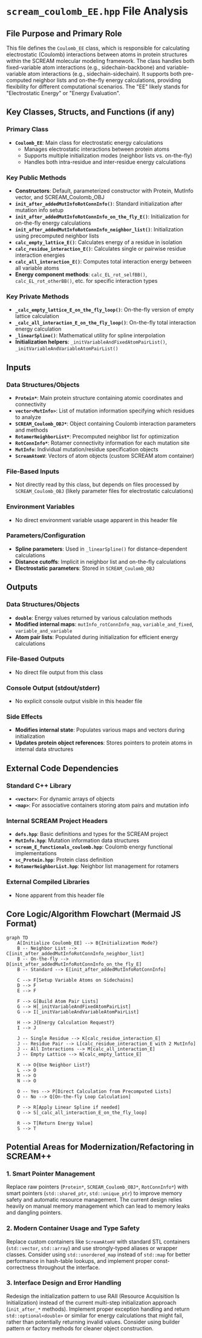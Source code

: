 # `scream_coulomb_EE.hpp` File Analysis

## File Purpose and Primary Role

This file defines the `Coulomb_EE` class, which is responsible for calculating electrostatic (Coulomb) interactions between atoms in protein structures within the SCREAM molecular modeling framework. The class handles both fixed-variable atom interactions (e.g., sidechain-backbone) and variable-variable atom interactions (e.g., sidechain-sidechain). It supports both pre-computed neighbor lists and on-the-fly energy calculations, providing flexibility for different computational scenarios. The "EE" likely stands for "Electrostatic Energy" or "Energy Evaluation".

## Key Classes, Structs, and Functions (if any)

### Primary Class

- **`Coulomb_EE`**: Main class for electrostatic energy calculations
  - Manages electrostatic interactions between protein atoms
  - Supports multiple initialization modes (neighbor lists vs. on-the-fly)
  - Handles both intra-residue and inter-residue energy calculations

### Key Public Methods

- **Constructors**: Default, parameterized constructor with Protein, MutInfo vector, and SCREAM_Coulomb_OBJ
- **`init_after_addedMutInfoRotConnInfo()`**: Standard initialization after mutation info setup
- **`init_after_addedMutInfoRotConnInfo_on_the_fly_E()`**: Initialization for on-the-fly energy calculations
- **`init_after_addedMutInfoRotConnInfo_neighbor_list()`**: Initialization using precomputed neighbor lists
- **`calc_empty_lattice_E()`**: Calculates energy of a residue in isolation
- **`calc_residue_interaction_E()`**: Calculates single or pairwise residue interaction energies
- **`calc_all_interaction_E()`**: Computes total interaction energy between all variable atoms
- **Energy component methods**: `calc_EL_rot_selfBB()`, `calc_EL_rot_otherBB()`, etc. for specific interaction types

### Key Private Methods

- **`_calc_empty_lattice_E_on_the_fly_loop()`**: On-the-fly version of empty lattice calculation
- **`_calc_all_interaction_E_on_the_fly_loop()`**: On-the-fly total interaction energy calculation
- **`_linearSpline()`**: Mathematical utility for spline interpolation
- **Initialization helpers**: `_initVariableAndFixedAtomPairList()`, `_initVariableAndVariableAtomPairList()`

## Inputs

### Data Structures/Objects

- **`Protein*`**: Main protein structure containing atomic coordinates and connectivity
- **`vector<MutInfo>`**: List of mutation information specifying which residues to analyze
- **`SCREAM_Coulomb_OBJ*`**: Object containing Coulomb interaction parameters and methods
- **`RotamerNeighborList*`**: Precomputed neighbor list for optimization
- **`RotConnInfo*`**: Rotamer connectivity information for each mutation site
- **`MutInfo`**: Individual mutation/residue specification objects
- **`ScreamAtomV`**: Vectors of atom objects (custom SCREAM atom container)

### File-Based Inputs

- Not directly read by this class, but depends on files processed by `SCREAM_Coulomb_OBJ` (likely parameter files for electrostatic calculations)

### Environment Variables

- No direct environment variable usage apparent in this header file

### Parameters/Configuration

- **Spline parameters**: Used in `_linearSpline()` for distance-dependent calculations
- **Distance cutoffs**: Implicit in neighbor list and on-the-fly calculations
- **Electrostatic parameters**: Stored in `SCREAM_Coulomb_OBJ`

## Outputs

### Data Structures/Objects

- **`double`**: Energy values returned by various calculation methods
- **Modified internal maps**: `mutInfo_rotConnInfo_map`, `variable_and_fixed`, `variable_and_variable`
- **Atom pair lists**: Populated during initialization for efficient energy calculations

### File-Based Outputs

- No direct file output from this class

### Console Output (stdout/stderr)

- No explicit console output visible in this header file

### Side Effects

- **Modifies internal state**: Populates various maps and vectors during initialization
- **Updates protein object references**: Stores pointers to protein atoms in internal data structures

## External Code Dependencies

### Standard C++ Library

- **`<vector>`**: For dynamic arrays of objects
- **`<map>`**: For associative containers storing atom pairs and mutation info

### Internal SCREAM Project Headers

- **`defs.hpp`**: Basic definitions and types for the SCREAM project
- **`MutInfo.hpp`**: Mutation information data structures
- **`scream_E_functionals_coulomb.hpp`**: Coulomb energy functional implementations
- **`sc_Protein.hpp`**: Protein class definition
- **`RotamerNeighborList.hpp`**: Neighbor list management for rotamers

### External Compiled Libraries

- None apparent from this header file

## Core Logic/Algorithm Flowchart (Mermaid JS Format)

```mermaid
graph TD
    A[Initialize Coulomb_EE] --> B{Initialization Mode?}
    B -- Neighbor List --> C[init_after_addedMutInfoRotConnInfo_neighbor_list]
    B -- On-the-fly --> D[init_after_addedMutInfoRotConnInfo_on_the_fly_E]
    B -- Standard --> E[init_after_addedMutInfoRotConnInfo]

    C --> F[Setup Variable Atoms on Sidechains]
    D --> F
    E --> F

    F --> G[Build Atom Pair Lists]
    G --> H[_initVariableAndFixedAtomPairList]
    G --> I[_initVariableAndVariableAtomPairList]

    H --> J{Energy Calculation Request?}
    I --> J

    J -- Single Residue --> K[calc_residue_interaction_E]
    J -- Residue Pair --> L[calc_residue_interaction_E with 2 MutInfo]
    J -- All Interactions --> M[calc_all_interaction_E]
    J -- Empty Lattice --> N[calc_empty_lattice_E]

    K --> O{Use Neighbor List?}
    L --> O
    M --> O
    N --> O

    O -- Yes --> P[Direct Calculation from Precomputed Lists]
    O -- No --> Q[On-the-fly Loop Calculation]

    P --> R[Apply Linear Spline if needed]
    Q --> S[_calc_all_interaction_E_on_the_fly_loop]

    R --> T[Return Energy Value]
    S --> T
```

## Potential Areas for Modernization/Refactoring in SCREAM++

### 1. Smart Pointer Management

Replace raw pointers (`Protein*`, `SCREAM_Coulomb_OBJ*`, `RotConnInfo*`) with smart pointers (`std::shared_ptr`, `std::unique_ptr`) to improve memory safety and automatic resource management. The current design relies heavily on manual memory management which can lead to memory leaks and dangling pointers.

### 2. Modern Container Usage and Type Safety

Replace custom containers like `ScreamAtomV` with standard STL containers (`std::vector`, `std::array`) and use strongly-typed aliases or wrapper classes. Consider using `std::unordered_map` instead of `std::map` for better performance in hash-table lookups, and implement proper const-correctness throughout the interface.

### 3. Interface Design and Error Handling

Redesign the initialization pattern to use RAII (Resource Acquisition Is Initialization) instead of the current multi-step initialization approach (`init_after_*` methods). Implement proper exception handling and return `std::optional<double>` or similar for energy calculations that might fail, rather than potentially returning invalid values. Consider using builder pattern or factory methods for cleaner object construction.

